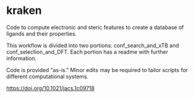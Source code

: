 # kraken
Code to compute electronic and steric features to create a database of ligands and their properties.

This workflow is divided into two portions: conf_search_and_xTB and conf_selection_and_DFT. Each portion has a readme with further information.

Code is provided "as-is." Minor edits may be required to tailor scripts for different computational systems. 

https://doi.org/10.1021/jacs.1c09718

